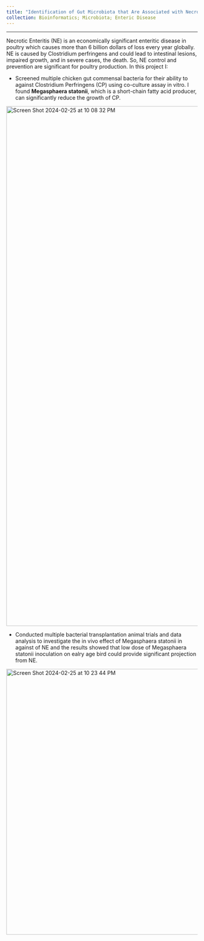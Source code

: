 ```yaml
---
title: "Identification of Gut Microbiota that Are Associated with Necrotics Enteritis Resistance in Chickens"
collection: Bioinformatics; Microbiota; Enteric Disease
---
```


***

Necrotic Enteritis (NE) is an economically significant enteritic disease in poultry which causes more than 6 billion dollars of loss every year globally. NE is caused by Clostridium perfringens and could lead to intestinal lesions, impaired growth, and in severe cases, the death. So, NE control and prevention are significant for poultry production. In this project I: 

* Screened multiple chicken gut commensal bacteria for their ability to against Clostridium Perfringens (CP) using co-culture assay in vitro. I found **Megasphaera statonii**, which is a short-chain fatty acid producer, can significantly reduce the growth of CP. <bk>

<img width="1369" alt="Screen Shot 2024-02-25 at 10 08 32 PM" src="https://github.com/jingliu92/jingliu.github.io/assets/100873921/6b19d0bb-7021-4712-b992-e0a8c8344bd0"> <bk>

* Conducted multiple bacterial transplantation animal trials and data analysis to investigate the in vivo effect of Megasphaera statonii in against of NE and the results showed that low dose of Megasphaera statonii inoculation on ealry age bird could provide significant projection from NE.<bk>
  
<img width="700" alt="Screen Shot 2024-02-25 at 10 23 44 PM" src="https://github.com/jingliu92/jingliu.github.io/assets/100873921/a26690b4-5b4a-4e34-a4dd-20fc7bd12efa">



